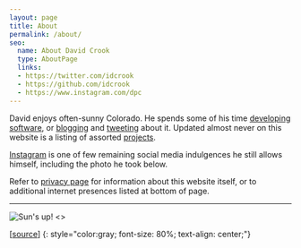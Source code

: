 ```yaml
---
layout: page
title: About
permalink: /about/
seo:
  name: About David Crook
  type: AboutPage
  links:
  - https://twitter.com/idcrook
  - https://github.com/idcrook
  - https://www.instagram.com/dpc
---
```


David enjoys often-sunny Colorado. He spends some of his time <a href="https://github.com/idcrook" target="_blank">developing software</a>, or [blogging](/) and <a href="https://twitter.com/idcrook" target="_blank">tweeting</a> about it. Updated almost never on this website is a listing of assorted [projects](/projects/).

<a href="https://www.instagram.com/dpc/" target="_blank">Instagram</a> is one of few remaining social media indulgences he still allows himself, including the photo he took below.



Refer to [privacy page](/privacy) for information about this website itself, or to additional internet presences listed at bottom of page.


-----

![Sun's up! <>](/images/suns_up_2012-JAN-30.jpg "Backyard view of Sunrise, 2012-Jan-30")

\[<a href="https://instagram.com/p/mOSfY/" target="_blank">source</a>\]
{: style="color:gray; font-size: 80%; text-align: center;"}
